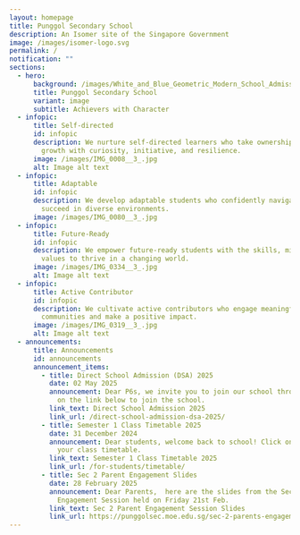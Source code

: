```yaml
---
layout: homepage
title: Punggol Secondary School
description: An Isomer site of the Singapore Government
image: /images/isomer-logo.svg
permalink: /
notification: ""
sections:
  - hero:
      background: /images/White_and_Blue_Geometric_Modern_School_Admission_Banner.jpg
      title: Punggol Secondary School
      variant: image
      subtitle: Achievers with Character
  - infopic:
      title: Self-directed
      id: infopic
      description: We nurture self-directed learners who take ownership of their
        growth with curiosity, initiative, and resilience.
      image: /images/IMG_0008__3_.jpg
      alt: Image alt text
  - infopic:
      title: Adaptable
      id: infopic
      description: We develop adaptable students who confidently navigate change and
        succeed in diverse environments.
      image: /images/IMG_0080__3_.jpg
  - infopic:
      title: Future-Ready
      id: infopic
      description: We empower future-ready students with the skills, mindset, and
        values to thrive in a changing world.
      image: /images/IMG_0334__3_.jpg
      alt: Image alt text
  - infopic:
      title: Active Contributor
      id: infopic
      description: We cultivate active contributors who engage meaningfully with their
        communities and make a positive impact.
      image: /images/IMG_0319__3_.jpg
      alt: Image alt text
  - announcements:
      title: Announcements
      id: announcements
      announcement_items:
        - title: Direct School Admission (DSA) 2025
          date: 02 May 2025
          announcement: Dear P6s, we invite you to join our school through 2025 DSA. Click
            on the link below to join the school.
          link_text: Direct School Admission 2025
          link_url: /direct-school-admission-dsa-2025/
        - title: Semester 1 Class Timetable 2025
          date: 31 December 2024
          announcement: Dear students, welcome back to school! Click on the link below for
            your class timetable.
          link_text: Semester 1 Class Timetable 2025
          link_url: /for-students/timetable/
        - title: Sec 2 Parent Engagement Slides
          date: 28 February 2025
          announcement: Dear Parents,  here are the slides from the Sec 2 Parent
            Engagement Session held on Friday 21st Feb.
          link_text: Sec 2 Parent Engagement Session Slides
          link_url: https://punggolsec.moe.edu.sg/sec-2-parents-engagement-slides/
---
```

